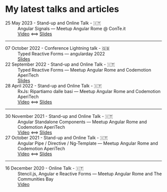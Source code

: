 # My latest talks and articles

<dl>
  <dt>25 May 2023 - Stand-up and Online Talk - 🇮🇹</dt>
  <dd>
    Angular Signals — Meetup Angular Rome @ ConTe.it
    <br />
    <a href="https://www.youtube.com/live/S5yO_uiSP3Y?si=jUyar5aaMAEE0l4T&t=3024">Video</a>
    ⟺
    <a href="https://docs.google.com/presentation/d/1KiszoI-3kPY8vLemL36X0dUGAQUmTebzoOiPyPTuTs0">Slides</a>
  </dd>

  ---

  <dt>07 October 2022 - Conference Lightning talk - 🇬🇧</dt>
  <dd>
    Typed Reactive Forms — angularday 2022 <br />
    <a href="https://docs.google.com/presentation/d/1PsYFRLtdkWzpiCE2FQ32nO_YAg-XwquJEWqVhSrJN4E">Slides</a>
  </dd>

  <dt>22 September 2022 - Stand-up and Online Talk - 🇮🇹</dt>
  <dd>
    Typed Reactive Forms — Meetup Angular Rome and Codemotion AperiTech <br />
    <a href="https://docs.google.com/presentation/d/1qdT4EZEnVYx2ul4Xa7MY-hCwlNMJu7r020dGBYvEOaE">Slides</a>
  </dd>

  <dt>28 April 2022 - Stand-up and Online Talk - 🇮🇹</dt>
  <dd>
    RxJs: Ripartiamo dalle basi — Meetup Angular Rome and Codemotion AperiTech
    <br />
    <a href="https://talks.codemotion.com/rxjs-ripartiamo-dalle-basi">Video</a>
    ⟺
    <a href="https://docs.google.com/presentation/d/1NyU7lKaY4HV_SDWa4X1y3nA0Yyzz7D98MxZKw9F03YU">Slides</a>
  </dd>

  ---

  <dt>30 November 2021 - Stand-up and Online Talk - 🇮🇹</dt>
  <dd>
    Angular Standalone Components — Meetup Angular Rome and Codemotion AperiTech
    <br />
    <a href="https://www.youtube.com/watch?v=qEfL1ofSAuc">Video</a> ⟺
    <a href="https://docs.google.com/presentation/d/1WO7Jl_bpmeorCLY1v_AloTVBO3Gb3xPDzvp3MeKQbO4">Slides</a>
  </dd>

  <dt>27 October 2021 - Stand-up and Online Talk - 🇮🇹</dt>
  <dd>
    Angular Pipe / Directive / Ng-Template — Meetup Angular Rome and Codemotion AperiTech <br />
    <a href="https://www.youtube.com/watch?v=dMuDYVNDm8g">Video</a> ⟺
    <a href="https://docs.google.com/presentation/d/1rOM8ysLEEg_4egw_t_r9Ua6jB0VfWMTaUnpF1WxIK38">Slides</a>
  </dd>

  ---

  <dt>16 December 2020 - Online Talk - 🇮🇹</dt>
  <dd>
    Stencil.js, Angular e Reactive Forms — Meetup Angular Rome and The Communities Bay <br />
    <a href="https://www.youtube.com/watch?v=sTLi_-s_RWs">Video</a>
  </dd>
</dl>
